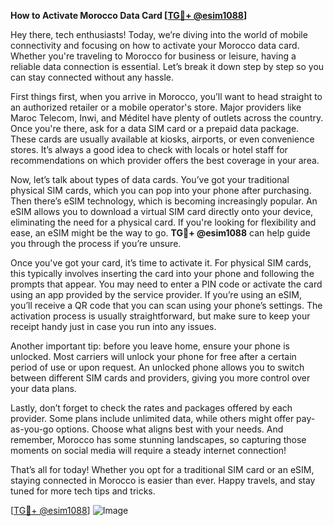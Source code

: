 **How to Activate Morocco Data Card [[TG💪+ @esim1088](https://t.me/s/esim1088)]**

Hey there, tech enthusiasts! Today, we’re diving into the world of mobile connectivity and focusing on how to activate your Morocco data card. Whether you're traveling to Morocco for business or leisure, having a reliable data connection is essential. Let’s break it down step by step so you can stay connected without any hassle.

First things first, when you arrive in Morocco, you’ll want to head straight to an authorized retailer or a mobile operator's store. Major providers like Maroc Telecom, Inwi, and Méditel have plenty of outlets across the country. Once you're there, ask for a data SIM card or a prepaid data package. These cards are usually available at kiosks, airports, or even convenience stores. It’s always a good idea to check with locals or hotel staff for recommendations on which provider offers the best coverage in your area.

Now, let’s talk about types of data cards. You’ve got your traditional physical SIM cards, which you can pop into your phone after purchasing. Then there’s eSIM technology, which is becoming increasingly popular. An eSIM allows you to download a virtual SIM card directly onto your device, eliminating the need for a physical card. If you're looking for flexibility and ease, an eSIM might be the way to go. **TG💪+ @esim1088** can help guide you through the process if you’re unsure.

Once you've got your card, it’s time to activate it. For physical SIM cards, this typically involves inserting the card into your phone and following the prompts that appear. You may need to enter a PIN code or activate the card using an app provided by the service provider. If you’re using an eSIM, you’ll receive a QR code that you can scan using your phone’s settings. The activation process is usually straightforward, but make sure to keep your receipt handy just in case you run into any issues.

Another important tip: before you leave home, ensure your phone is unlocked. Most carriers will unlock your phone for free after a certain period of use or upon request. An unlocked phone allows you to switch between different SIM cards and providers, giving you more control over your data plans.

Lastly, don’t forget to check the rates and packages offered by each provider. Some plans include unlimited data, while others might offer pay-as-you-go options. Choose what aligns best with your needs. And remember, Morocco has some stunning landscapes, so capturing those moments on social media will require a steady internet connection!

That’s all for today! Whether you opt for a traditional SIM card or an eSIM, staying connected in Morocco is easier than ever. Happy travels, and stay tuned for more tech tips and tricks. 

[[TG💪+ @esim1088](https://t.me/s/esim1088)] ![Image](https://i.postimg.cc/Y0z9fWf4/image.png)